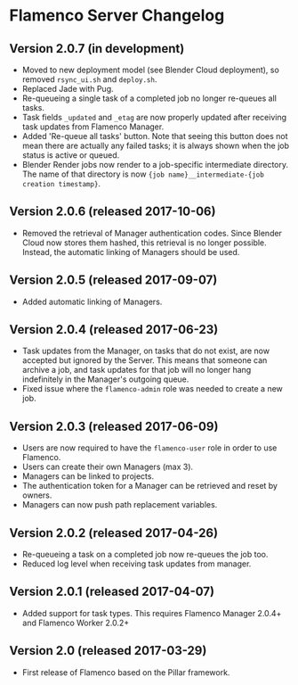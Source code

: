 Flamenco Server Changelog
=========================

## Version 2.0.7 (in development)

- Moved to new deployment model (see Blender Cloud deployment), so removed `rsync_ui.sh` and
  `deploy.sh`.
- Replaced Jade with Pug.
- Re-queueing a single task of a completed job no longer re-queues all tasks.
- Task fields `_updated` and `_etag` are now properly updated after receiving task updates from
  Flamenco Manager.
- Added 'Re-queue all tasks' button. Note that seeing this button does not mean there are actually
  any failed tasks; it is always shown when the job status is active or queued.
- Blender Render jobs now render to a job-specific intermediate directory. The name of that
  directory is now `{job name}__intermediate-{job creation timestamp}`.


## Version 2.0.6 (released 2017-10-06)

- Removed the retrieval of Manager authentication codes. Since Blender Cloud now stores them hashed,
  this retrieval is no longer possible. Instead, the automatic linking of Managers should be used.


## Version 2.0.5 (released 2017-09-07)

- Added automatic linking of Managers.


## Version 2.0.4 (released 2017-06-23)

- Task updates from the Manager, on tasks that do not exist, are now accepted but ignored by
  the Server. This means that someone can archive a job, and task updates for that job will
  no longer hang indefinitely in the Manager's outgoing queue.
- Fixed issue where the `flamenco-admin` role was needed to create a new job.


## Version 2.0.3 (released 2017-06-09)

- Users are now required to have the `flamenco-user` role in order to use Flamenco.
- Users can create their own Managers (max 3).
- Managers can be linked to projects.
- The authentication token for a Manager can be retrieved and reset by owners.
- Managers can now push path replacement variables.


## Version 2.0.2 (released 2017-04-26)

- Re-queueing a task on a completed job now re-queues the job too.
- Reduced log level when receiving task updates from manager.


## Version 2.0.1 (released 2017-04-07)

- Added support for task types. This requires Flamenco Manager 2.0.4+ and Flamenco Worker 2.0.2+


## Version 2.0 (released 2017-03-29)

- First release of Flamenco based on the Pillar framework.

